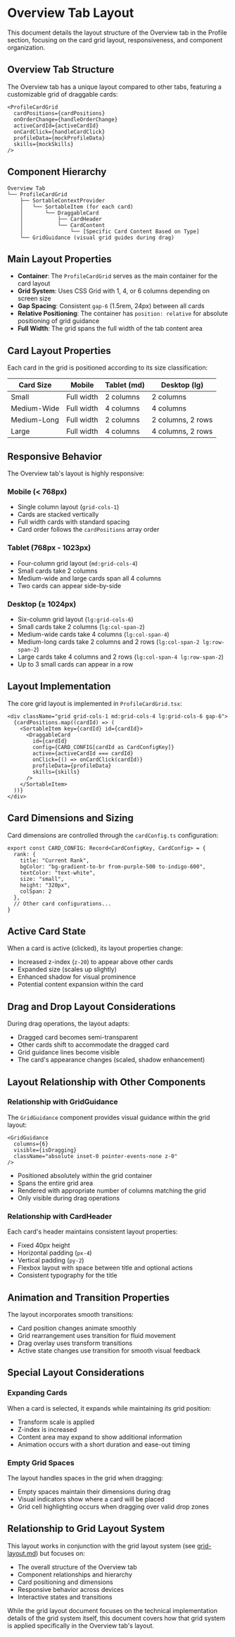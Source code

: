 # Overview Tab Layout

This document details the layout structure of the Overview tab in the Profile section, focusing on the card grid layout, responsiveness, and component organization.

## Overview Tab Structure

The Overview tab has a unique layout compared to other tabs, featuring a customizable grid of draggable cards:

```tsx
<ProfileCardGrid 
  cardPositions={cardPositions}
  onOrderChange={handleOrderChange}
  activeCardId={activeCardId}
  onCardClick={handleCardClick}
  profileData={mockProfileData}
  skills={mockSkills}
/>
```

## Component Hierarchy

```
Overview Tab
└── ProfileCardGrid
    ├── SortableContextProvider
    │   └── SortableItem (for each card)
    │       └── DraggableCard
    │           ├── CardHeader
    │           └── CardContent
    │               └── [Specific Card Content Based on Type]
    └── GridGuidance (visual grid guides during drag)
```

## Main Layout Properties

- **Container**: The `ProfileCardGrid` serves as the main container for the card layout
- **Grid System**: Uses CSS Grid with 1, 4, or 6 columns depending on screen size
- **Gap Spacing**: Consistent `gap-6` (1.5rem, 24px) between all cards
- **Relative Positioning**: The container has `position: relative` for absolute positioning of grid guidance
- **Full Width**: The grid spans the full width of the tab content area

## Card Layout Properties

Each card in the grid is positioned according to its size classification:

| Card Size | Mobile | Tablet (md) | Desktop (lg) |
|-----------|--------|-------------|--------------|
| Small | Full width | 2 columns | 2 columns |
| Medium-Wide | Full width | 4 columns | 4 columns |
| Medium-Long | Full width | 2 columns | 2 columns, 2 rows |
| Large | Full width | 4 columns | 4 columns, 2 rows |

## Responsive Behavior

The Overview tab's layout is highly responsive:

### Mobile (< 768px)
- Single column layout (`grid-cols-1`)
- Cards are stacked vertically
- Full width cards with standard spacing
- Card order follows the `cardPositions` array order

### Tablet (768px - 1023px)
- Four-column grid layout (`md:grid-cols-4`)
- Small cards take 2 columns
- Medium-wide and large cards span all 4 columns
- Two cards can appear side-by-side

### Desktop (≥ 1024px)
- Six-column grid layout (`lg:grid-cols-6`)
- Small cards take 2 columns (`lg:col-span-2`)
- Medium-wide cards take 4 columns (`lg:col-span-4`)
- Medium-long cards take 2 columns and 2 rows (`lg:col-span-2 lg:row-span-2`)
- Large cards take 4 columns and 2 rows (`lg:col-span-4 lg:row-span-2`)
- Up to 3 small cards can appear in a row

## Layout Implementation

The core grid layout is implemented in `ProfileCardGrid.tsx`:

```tsx
<div className="grid grid-cols-1 md:grid-cols-4 lg:grid-cols-6 gap-6">
  {cardPositions.map((cardId) => (
    <SortableItem key={cardId} id={cardId}>
      <DraggableCard 
        id={cardId}
        config={CARD_CONFIG[cardId as CardConfigKey]}
        active={activeCardId === cardId}
        onClick={() => onCardClick(cardId)}
        profileData={profileData}
        skills={skills}
      />
    </SortableItem>
  ))}
</div>
```

## Card Dimensions and Sizing

Card dimensions are controlled through the `cardConfig.ts` configuration:

```tsx
export const CARD_CONFIG: Record<CardConfigKey, CardConfig> = {
  rank: {
    title: "Current Rank",
    bgColor: "bg-gradient-to-br from-purple-500 to-indigo-600",
    textColor: "text-white",
    size: "small",
    height: "320px",
    colSpan: 2
  },
  // Other card configurations...
}
```

## Active Card State

When a card is active (clicked), its layout properties change:

- Increased z-index (`z-20`) to appear above other cards
- Expanded size (scales up slightly)
- Enhanced shadow for visual prominence
- Potential content expansion within the card

## Drag and Drop Layout Considerations

During drag operations, the layout adapts:

- Dragged card becomes semi-transparent
- Other cards shift to accommodate the dragged card
- Grid guidance lines become visible
- The card's appearance changes (scaled, shadow enhancement)

## Layout Relationship with Other Components

### Relationship with GridGuidance

The `GridGuidance` component provides visual guidance within the grid layout:

```tsx
<GridGuidance 
  columns={6} 
  visible={isDragging} 
  className="absolute inset-0 pointer-events-none z-0" 
/>
```

- Positioned absolutely within the grid container
- Spans the entire grid area
- Rendered with appropriate number of columns matching the grid
- Only visible during drag operations

### Relationship with CardHeader

Each card's header maintains consistent layout properties:

- Fixed 40px height
- Horizontal padding (`px-4`)
- Vertical padding (`py-2`)
- Flexbox layout with space between title and optional actions
- Consistent typography for the title

## Animation and Transition Properties

The layout incorporates smooth transitions:

- Card position changes animate smoothly
- Grid rearrangement uses transition for fluid movement
- Drag overlay uses transform transitions
- Active state changes use transition for smooth visual feedback

## Special Layout Considerations

### Expanding Cards

When a card is selected, it expands while maintaining its grid position:

- Transform scale is applied
- Z-index is increased
- Content area may expand to show additional information
- Animation occurs with a short duration and ease-out timing

### Empty Grid Spaces

The layout handles spaces in the grid when dragging:

- Empty spaces maintain their dimensions during drag
- Visual indicators show where a card will be placed
- Grid cell highlighting occurs when dragging over valid drop zones

## Relationship to Grid Layout System

This layout works in conjunction with the grid layout system (see [grid-layout.md](./grid-layout.md)) but focuses on:

- The overall structure of the Overview tab
- Component relationships and hierarchy
- Card positioning and dimensions
- Responsive behavior across devices
- Interactive states and transitions

While the grid layout document focuses on the technical implementation details of the grid system itself, this document covers how that grid system is applied specifically in the Overview tab's layout.
